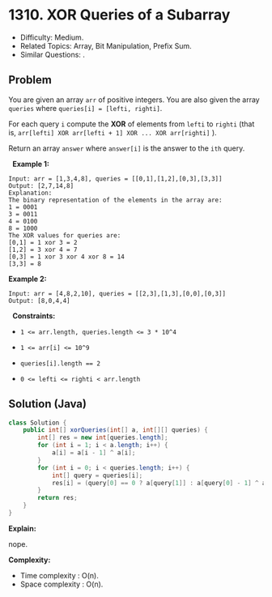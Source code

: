 # 1310. XOR Queries of a Subarray

- Difficulty: Medium.
- Related Topics: Array, Bit Manipulation, Prefix Sum.
- Similar Questions: .

## Problem

You are given an array ```arr``` of positive integers. You are also given the array ```queries``` where ```queries[i] = [lefti, righti]```.

For each query ```i``` compute the **XOR** of elements from ```lefti``` to ```righti``` (that is, ```arr[lefti] XOR arr[lefti + 1] XOR ... XOR arr[righti]``` ).

Return an array ```answer``` where ```answer[i]``` is the answer to the ```ith``` query.

 
**Example 1:**

```
Input: arr = [1,3,4,8], queries = [[0,1],[1,2],[0,3],[3,3]]
Output: [2,7,14,8] 
Explanation: 
The binary representation of the elements in the array are:
1 = 0001 
3 = 0011 
4 = 0100 
8 = 1000 
The XOR values for queries are:
[0,1] = 1 xor 3 = 2 
[1,2] = 3 xor 4 = 7 
[0,3] = 1 xor 3 xor 4 xor 8 = 14 
[3,3] = 8
```

**Example 2:**

```
Input: arr = [4,8,2,10], queries = [[2,3],[1,3],[0,0],[0,3]]
Output: [8,0,4,4]
```

 
**Constraints:**


	
- ```1 <= arr.length, queries.length <= 3 * 10^4```
	
- ```1 <= arr[i] <= 10^9```
	
- ```queries[i].length == 2```
	
- ```0 <= lefti <= righti < arr.length```



## Solution (Java)

```java
class Solution {
    public int[] xorQueries(int[] a, int[][] queries) {
        int[] res = new int[queries.length];
        for (int i = 1; i < a.length; i++) {
            a[i] = a[i - 1] ^ a[i];
        }
        for (int i = 0; i < queries.length; i++) {
            int[] query = queries[i];
            res[i] = (query[0] == 0 ? a[query[1]] : a[query[0] - 1] ^ a[query[1]]);
        }
        return res;
    }
}
```

**Explain:**

nope.

**Complexity:**

* Time complexity : O(n).
* Space complexity : O(n).
